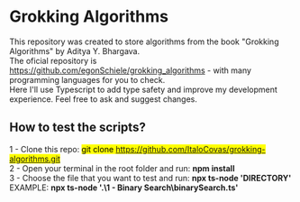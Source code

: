 # Grokking Algorithms
This repository was created to store algorithms from the book "Grokking Algorithms" by Aditya Y. Bhargava. <br>
The oficial repository is https://github.com/egonSchiele/grokking_algorithms - with many programming languages for you to check. <br>
Here I'll use Typescript to add type safety and improve my development experience.
Feel free to ask and suggest changes.

## How to test the scripts?

1 - Clone this repo: <mark>git clone https://github.com/ItaloCovas/grokking-algorithms.git</mark> <br>
2 - Open your terminal in the root folder and run:  <b>npm install</b> <br>
3 - Choose the file that you want to test and run:  <b>npx ts-node 'DIRECTORY'</b> <br>
EXAMPLE: <b>npx ts-node '.\1 - Binary Search\binarySearch.ts'</b>
